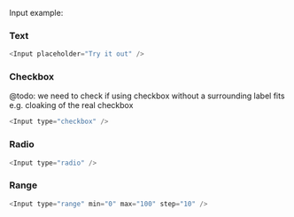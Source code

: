 Input example:

### Text
```js
<Input placeholder="Try it out" />
```

### Checkbox
@todo: we need to check if using checkbox without a surrounding label fits e.g. cloaking of the real checkbox
```js
<Input type="checkbox" />
```

### Radio
```js
<Input type="radio" />
```

### Range
```js
<Input type="range" min="0" max="100" step="10" />
```
